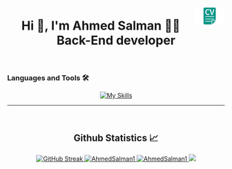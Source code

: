 <a href="https://drive.google.com/file/d/1eODxWF3pNBkrpQb8Zx2-feWkYE6vkkK7/view?usp=sharing" target="_blank"><img align="right" src="https://raw.githubusercontent.com/AhmedSalman1/AhmedSalman1/refs/heads/main/img/cv.png" alt="My CV" width="70" ></a>

<h1 align="center">Hi 👋, I'm Ahmed Salman 👨‍💻 Back-End developer</h1>

<br/>

### Languages and Tools 🛠

<div align="center">
  <a href="https://github.com/AhmedSalman1">
    <img src="https://skillicons.dev/icons?i=html,css,js,ts,nodejs,express,npm,mongodb,sqlite,python,cpp,git,postman" alt="My Skills" />
  </a>
</div>

<!-- ### Contact Me: 📧

<div align="center">
  <a href="https://www.linkedin.com/in/ahmed-salman-1115a7221/">
    <img src="https://skillicons.dev/icons?i=linkedin" alt="LinkedIn" />
  </a>
  <a href="mailto:a7medsalman6@gmail.com">
    <img src="https://skillicons.dev/icons?i=gmail" alt="Gmail" />
  </a>
</div> -->

---

<br/>

<h2 align="center"> Github Statistics 📈 </h2>

<div align="center">
  <a href="https://git.io/streak-stats">
    <img src="https://github-readme-streak-stats.herokuapp.com?user=AhmedSalman1&theme=github_dark&border=1E90FF&hide_border=false" alt="GitHub Streak" />
  </a>

  <a href="https://github.com/AhmedSalman1">
    <img src="https://github-readme-stats.vercel.app/api/top-langs?username=AhmedSalman1&theme=github_dark&hide_border=false&border_color=1E90FF&show_icons=true&locale=en&layout=compact" alt="AhmedSalman1" />
  </a>

  <a href="https://github.com/AhmedSalman1">
    <img width="400px" src="https://github-readme-stats.vercel.app/api?username=AhmedSalman1&theme=github_dark&hide_border=false&border_color=1E90FF&show_icons=true&locale=en" alt="AhmedSalman1" />
  </a>

  <a href="https://github.com/AhmedSalman1/">
    <img width="400px" src="https://github-readme-stats.vercel.app/api/wakatime?username=Salman&langs_count=8&theme=github_dark&hide_border=false&border_color=1E90FF&show_icons=true&locale=en&layout=compact" />
  </a>
</div>

<!-- <a href="https://github.com/AhmedSalman1"><img src="https://github-readme-stats.vercel.app/api?username=AhmedSalman1&theme=github_dark&hide_border=true&show_icons=true&locale=en" alt="AhmedSalman1" /></a>

<a href="https://github.com/AhmedSalman1"><img src="https://github-readme-stats.vercel.app/api/top-langs?username=AhmedSalman1&theme=github_dark&hide_border=true&show_icons=true&locale=en&layout=compact" alt="AhmedSalman1" /></a>

<a href="https://github.com/AhmedSalman1/"><img src="https://github-readme-stats.vercel.app/api/wakatime?username=Salman&langs_count=8&theme=github_dark&hide_border=true&show_icons=true&locale=en&layout=compact" /></a>

<a href="https://git.io/streak-stats"><img  src="https://github-readme-streak-stats.herokuapp.com?user=AhmedSalman1&theme=github_dark&hide_border=false" alt="GitHub Streak" /></a> -->


